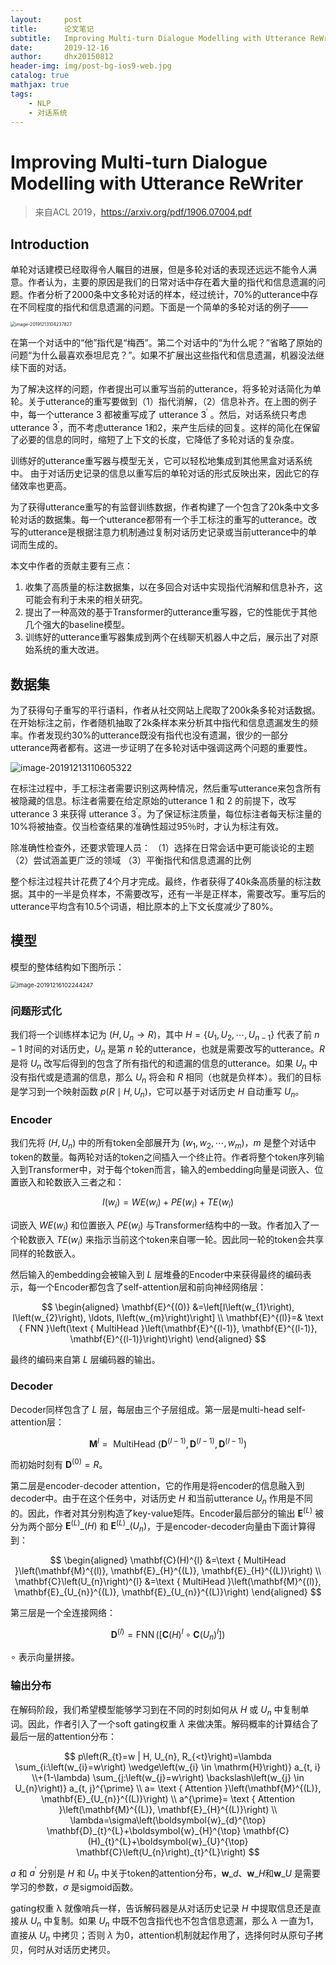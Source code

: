 ```yaml
---
layout:     post
title:      论文笔记
subtitle:   Improving Multi-turn Dialogue Modelling with Utterance ReWriter
date:       2019-12-16
author:     dhx20150812
header-img: img/post-bg-ios9-web.jpg
catalog: true
mathjax: true
tags:
    - NLP
    - 对话系统
---
```


# Improving Multi-turn Dialogue Modelling with Utterance ReWriter

>来自ACL 2019，https://arxiv.org/pdf/1906.07004.pdf

## Introduction

单轮对话建模已经取得令人瞩目的进展，但是多轮对话的表现还远远不能令人满意。作者认为，主要的原因是我们的日常对话中存在着大量的指代和信息遗漏的问题。作者分析了2000条中文多轮对话的样本，经过统计，70%的utterance中存在不同程度的指代和信息遗漏的问题。下面是一个简单的多轮对话的例子——

<img src="https://note.youdao.com/yws/api/personal/file/WEB0359bf9b63981716a269e1e98f6694a2?method=download&shareKey=f6193241573552c5b168720d2bdf2893" alt="image-20191213104237827" style="zoom:50%;" />

在第一个对话中的“他”指代是“梅西”。第二个对话中的“为什么呢？”省略了原始的问题“为什么最喜欢泰坦尼克？”。如果不扩展出这些指代和信息遗漏，机器没法继续下面的对话。

为了解决这样的问题，作者提出可以重写当前的utterance，将多轮对话简化为单轮。关于utterance的重写要做到（1）指代消解，（2）信息补齐。在上图的例子中，每一个utterance 3 都被重写成了 utterance $3^{'}$ 。然后，对话系统只考虑utterance $3^{'}$，而不考虑utterance 1和2，来产生后续的回复。这样的简化在保留了必要的信息的同时，缩短了上下文的长度，它降低了多轮对话的复杂度。

训练好的utterance重写器与模型无关，它可以轻松地集成到其他黑盒对话系统中。 由于对话历史记录的信息以重写后的单轮对话的形式反映出来，因此它的存储效率也更高。

为了获得utterance重写的有监督训练数据，作者构建了一个包含了20k条中文多轮对话的数据集。每一个utterance都带有一个手工标注的重写的utterance。改写的utterance是根据注意力机制通过复制对话历史记录或当前utterance中的单词而生成的。

本文中作者的贡献主要有三点：

1.  收集了高质量的标注数据集，以在多回合对话中实现指代消解和信息补齐，这可能会有利于未来的相关研究。
2.  提出了一种高效的基于Transformer的utterance重写器，它的性能优于其他几个强大的baseline模型。
3.  训练好的utterance重写器集成到两个在线聊天机器人中之后，展示出了对原始系统的重大改进。

## 数据集

为了获得句子重写的平行语料，作者从社交网站上爬取了200k条多轮对话数据。在开始标注之前，作者随机抽取了2k条样本来分析其中指代和信息遗漏发生的频率。作者发现约30%的utterance既没有指代也没有遗漏，很少的一部分utterance两者都有。这进一步证明了在多轮对话中强调这两个问题的重要性。

<img src="https://note.youdao.com/yws/api/personal/file/WEBf2a64d9f3e8be2f00a2f2874fdc393ae?method=download&shareKey=910e749c33cc9b9ab35e68506b7b3e50" alt="image-20191213110605322" style="zoom: is 30%;" />

在标注过程中，手工标注者需要识别这两种情况，然后重写utterance来包含所有被隐藏的信息。标注者需要在给定原始的utterance 1 和 2 的前提下，改写utterance 3 来获得 utterance $3^{'}$。为了保证标注质量，每位标注者每天标注量的10%将被抽查。仅当检查结果的准确性超过95％时，才认为标注有效。

除准确性检查外，还要求管理人员：
（1）选择在日常会话中更可能谈论的主题
（2）尝试涵盖更广泛的领域
（3）平衡指代和信息遗漏的比例

整个标注过程共计花费了4个月才完成。最终，作者获得了40k条高质量的标注数据。其中的一半是负样本，不需要改写，还有一半是正样本，需要改写。重写后的utterance平均含有10.5个词语，相比原本的上下文长度减少了80%。

## 模型

模型的整体结构如下图所示：

<img src="https://note.youdao.com/yws/api/personal/file/WEBe15da8d2ca9e01ae1a9a37f8201b34a5?method=download&amp;shareKey=0071f2b59510a3606795b4fe84e038f5" alt="image-20191216102244247" style="zoom:67%;" />

### 问题形式化

我们将一个训练样本记为 $(H,U_n \rightarrow R)$，其中 $H=\{U_1,U_2,\cdots,U_{n-1}\}$ 代表了前 $n-1$ 时间的对话历史，$U_n$ 是第 $n$ 轮的utterance，也就是需要改写的utterance。$R$ 是将 $U_n$ 改写后得到的包含了所有指代的和遗漏的信息的utterance。如果 $U_n$ 中没有指代或是遗漏的信息，那么 $U_n$ 将会和 $R$ 相同（也就是负样本）。我们的目标是学习到一个映射函数  $p(R \mid H,U_n)$，它可以基于对话历史 $H$ 自动重写 $U_n$。

### Encoder



我们先将 $(H,U_n)$ 中的所有token全部展开为 $(w_1,w_2,\cdots,w_m)$，$m$ 是整个对话中token的数量。每两轮对话的token之间插入一个终止符。作者将整个token序列输入到Transformer中，对于每个token而言，输入的embedding向量是词嵌入、位置嵌入和轮数嵌入三者之和：

$$
I\left(w_{i}\right)=W E\left(w_{i}\right)+P E\left(w_{i}\right)+T E\left(w_{i}\right)
$$

词嵌入 $WE(w_i)$ 和位置嵌入 $PE(w_i)$ 与Transformer结构中的一致。作者加入了一个轮数嵌入 $TE(w_i)$ 来指示当前这个token来自哪一轮。因此同一轮的token会共享同样的轮数嵌入。

然后输入的embedding会被输入到 $L$ 层堆叠的Encoder中来获得最终的编码表示，每一个Encoder都包含了self-attention层和前向神经网络层：

$$
\begin{aligned} \mathbf{E}^{(0)} &=\left[I\left(w_{1}\right), I\left(w_{2}\right), \ldots, I\left(w_{m}\right)\right] \\ \mathbf{E}^{(l)}=& \text { FNN }\left(\text { MultiHead }\left(\mathbf{E}^{(l-1)}, \mathbf{E}^{(l-1)}, \mathbf{E}^{(l-1)}\right)\right) \end{aligned}
$$

最终的编码来自第 $L$ 层编码器的输出。

### Decoder

Decoder同样包含了 $L$ 层，每层由三个子层组成。第一层是multi-head self-attention层：

$$
\mathbf{M}^{l}=\text { MultiHead }\left(\mathbf{D}^{(l-1)}, \mathbf{D}^{(l-1)}, \mathbf{D}^{(l-1)}\right)
$$

而初始时刻有 $\mathbf{D}^{(0)}=R$。

第二层是encoder-decoder attention，它的作用是将encoder的信息融入到decoder中。由于在这个任务中，对话历史 $H$ 和当前utterance $U_n$ 作用是不同的。因此，作者对其分别构造了key-value矩阵。Encoder最后部分的输出 $\mathbf{E}^{(L)}$ 被分为两个部分 $\mathbf{E}^{(L)}\_{(H)}$ 和 $\mathbf{E}^{(L)}\_{(U_n)}$，于是encoder-decoder向量由下面计算得到：

$$
\begin{aligned} \mathbf{C}(H)^{l} &=\text { MultiHead }\left(\mathbf{M}^{(l)}, \mathbf{E}_{H}^{(L)}, \mathbf{E}_{H}^{(L)}\right) \\ \mathbf{C}\left(U_{n}\right)^{l} &=\text { MultiHead }\left(\mathbf{M}^{(l)}, \mathbf{E}_{U_{n}}^{(L)}, \mathbf{E}_{U_{n}}^{(L)}\right) \end{aligned}
$$

第三层是一个全连接网络：

$$
\mathbf{D}^{(l)}=\operatorname{FNN}\left(\left[\mathbf{C}(H)^{l} \circ \mathbf{C}\left(U_{n}\right)^{l}\right]\right)
$$

$\circ$ 表示向量拼接。

### 输出分布

在解码阶段，我们希望模型能够学习到在不同的时刻如何从 $H$ 或 $U_n$ 中复制单词。因此，作者引入了一个soft gating权重 $\lambda$ 来做决策。解码概率的计算结合了最后一层的attention分布：

$$
p\left(R_{t}=w | H, U_{n}, R_{<t}\right)=\lambda  \sum_{i:\left(w_{i}=w\right) \wedge\left(w_{i} \in \mathrm{H}\right)} a_{t, i} \\+(1-\lambda)  \sum_{j:\left(w_{j}=w\right) \backslash\left(w_{j} \in U_{n}\right)} a_{t, j}^{\prime} \\ a= \text { Attention }\left(\mathbf{M}^{(L)}, \mathbf{E}_{U_{n}}^{(L)}\right) \\ a^{\prime}= \text { Attention }\left(\mathbf{M}^{(L)}, \mathbf{E}_{H}^{(L)}\right) \\ \lambda=\sigma\left(\boldsymbol{w}_{d}^{\top} \mathbf{D}_{t}^{L}+\boldsymbol{w}_{H}^{\top} \mathbf{C}(H)_{t}^{L}+\boldsymbol{w}_{U}^{\top} \mathbf{C}\left(U_{n}\right)_{t}^{L}\right)
$$

$a$ 和 $a^{\prime}$ 分别是 $H$ 和 $U_n$ 中关于token的attention分布，$\boldsymbol{w}\_{d}$、$\boldsymbol{w}\_{H}$和$\boldsymbol{w}\_{U}$ 是需要学习的参数，$\sigma$ 是sigmoid函数。

gating权重 λ 就像哨兵一样，告诉解码器是从对话历史记录 $H$ 中提取信息还是直接从 $U_n$ 中复制。如果 $U_n$ 中既不包含指代也不包含信息遗漏，那么 $\lambda$ 一直为1，直接从 $U_n$ 中拷贝；否则 $\lambda$ 为0，attention机制就起作用了，选择何时从原句子拷贝，何时从对话历史拷贝。


